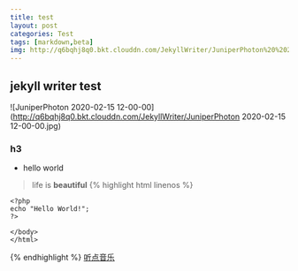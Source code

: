 ```yaml
---
title: test
layout: post
categories: Test
tags: [markdown,beta]
img: http://q6bqhj8q0.bkt.clouddn.com/JekyllWriter/JuniperPhoton%20%202020-02-15%2012-00-00.jpg
---
```

## jekyll writer test

![JuniperPhoton  2020-02-15 12-00-00](http://q6bqhj8q0.bkt.clouddn.com/JekyllWriter/JuniperPhoton  2020-02-15 12-00-00.jpg)

### h3

* hello world

> life is __beautiful__
{% highlight html linenos %}
    <!DOCTYPE html>
    <html>
    <body>

    <?php
    echo "Hello World!";
    ?>

    </body>
    </html>
{% endhighlight %}
[听点音乐](http://m.violin.site/music)
